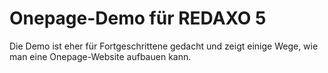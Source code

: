 # Onepage-Demo für REDAXO 5

Die Demo ist eher für Fortgeschrittene gedacht und zeigt einige Wege, wie man eine Onepage-Website aufbauen kann.